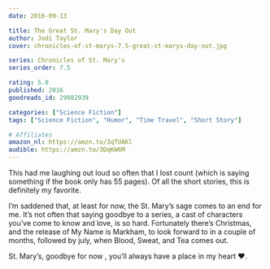 ```yaml
---
date: 2016-09-13

title: The Great St. Mary's Day Out
author: Jodi Taylor
cover: chronicles-of-st-marys-7.5-great-st-marys-day-out.jpg

series: Chronicles of St. Mary's
series_order: 7.5

rating: 5.0
published: 2016
goodreads_id: 29982939

categories: ["Science Fiction"]
tags: ["Science Fiction", "Humor", "Time Travel", "Short Story"]

# Affiliates
amazon_nl: https://amzn.to/3qTUAKl
audible: https://amzn.to/3DqKW6M
---
```


This had me laughing out loud so often that I lost count (which is saying something if the book only has 55 pages). Of all the short stories, this is definitely my favorite.

<!--more-->

I’m saddened that, at least for now, the St. Mary’s sage comes to an end for me. It’s not often that saying goodbye to a series, a cast of characters you’ve come to know and love, is so hard. Fortunately there’s Christmas, and the release of My Name is Markham, to look forward to in a couple of months, followed by july, when Blood, Sweat, and Tea comes out.

St. Mary’s, goodbye for now , you’ll always have a place in my heart ♥.
